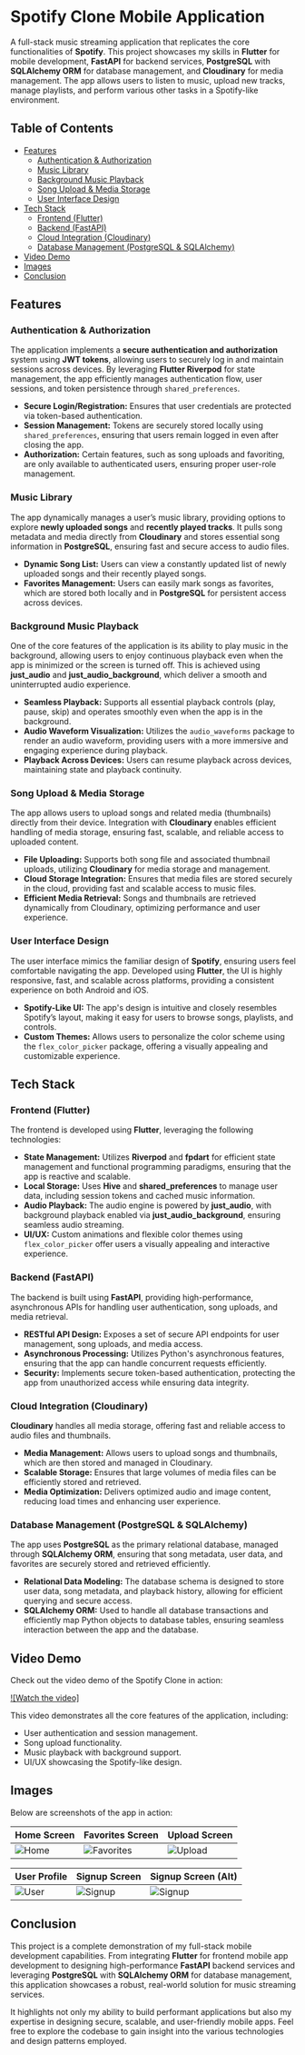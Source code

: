 # Spotify Clone Mobile Application

A full-stack music streaming application that replicates the core functionalities of **Spotify**. This project showcases my skills in **Flutter** for mobile development, **FastAPI** for backend services, **PostgreSQL** with **SQLAlchemy ORM** for database management, and **Cloudinary** for media management. The app allows users to listen to music, upload new tracks, manage playlists, and perform various other tasks in a Spotify-like environment.

## Table of Contents

- [Features](#features)
  - [Authentication & Authorization](#authentication--authorization)
  - [Music Library](#music-library)
  - [Background Music Playback](#background-music-playback)
  - [Song Upload & Media Storage](#song-upload--media-storage)
  - [User Interface Design](#user-interface-design)
- [Tech Stack](#tech-stack)
  - [Frontend (Flutter)](#frontend-flutter)
  - [Backend (FastAPI)](#backend-fastapi)
  - [Cloud Integration (Cloudinary)](#cloud-integration-cloudinary)
  - [Database Management (PostgreSQL & SQLAlchemy)](#database-management-postgresql-sqlalchemy)
- [Video Demo](#video-demo)
- [Images](#images)
- [Conclusion](#conclusion)

## Features

### Authentication & Authorization

The application implements a **secure authentication and authorization** system using **JWT tokens**, allowing users to securely log in and maintain sessions across devices. By leveraging **Flutter Riverpod** for state management, the app efficiently manages authentication flow, user sessions, and token persistence through `shared_preferences`.

- **Secure Login/Registration:** Ensures that user credentials are protected via token-based authentication.
- **Session Management:** Tokens are securely stored locally using `shared_preferences`, ensuring that users remain logged in even after closing the app.
- **Authorization:** Certain features, such as song uploads and favoriting, are only available to authenticated users, ensuring proper user-role management.

### Music Library

The app dynamically manages a user’s music library, providing options to explore **newly uploaded songs** and **recently played tracks**. It pulls song metadata and media directly from **Cloudinary** and stores essential song information in **PostgreSQL**, ensuring fast and secure access to audio files.

- **Dynamic Song List:** Users can view a constantly updated list of newly uploaded songs and their recently played songs.
- **Favorites Management:** Users can easily mark songs as favorites, which are stored both locally and in **PostgreSQL** for persistent access across devices.

### Background Music Playback

One of the core features of the application is its ability to play music in the background, allowing users to enjoy continuous playback even when the app is minimized or the screen is turned off. This is achieved using **just_audio** and **just_audio_background**, which deliver a smooth and uninterrupted audio experience.

- **Seamless Playback:** Supports all essential playback controls (play, pause, skip) and operates smoothly even when the app is in the background.
- **Audio Waveform Visualization:** Utilizes the `audio_waveforms` package to render an audio waveform, providing users with a more immersive and engaging experience during playback.
- **Playback Across Devices:** Users can resume playback across devices, maintaining state and playback continuity.

### Song Upload & Media Storage

The app allows users to upload songs and related media (thumbnails) directly from their device. Integration with **Cloudinary** enables efficient handling of media storage, ensuring fast, scalable, and reliable access to uploaded content.

- **File Uploading:** Supports both song file and associated thumbnail uploads, utilizing **Cloudinary** for media storage and management.
- **Cloud Storage Integration:** Ensures that media files are stored securely in the cloud, providing fast and scalable access to music files.
- **Efficient Media Retrieval:** Songs and thumbnails are retrieved dynamically from Cloudinary, optimizing performance and user experience.

### User Interface Design

The user interface mimics the familiar design of **Spotify**, ensuring users feel comfortable navigating the app. Developed using **Flutter**, the UI is highly responsive, fast, and scalable across platforms, providing a consistent experience on both Android and iOS.

- **Spotify-Like UI:** The app's design is intuitive and closely resembles Spotify’s layout, making it easy for users to browse songs, playlists, and controls.
- **Custom Themes:** Allows users to personalize the color scheme using the `flex_color_picker` package, offering a visually appealing and customizable experience.

## Tech Stack

### Frontend (Flutter)

The frontend is developed using **Flutter**, leveraging the following technologies:

- **State Management:** Utilizes **Riverpod** and **fpdart** for efficient state management and functional programming paradigms, ensuring that the app is reactive and scalable.
- **Local Storage:** Uses **Hive** and **shared_preferences** to manage user data, including session tokens and cached music information.
- **Audio Playback:** The audio engine is powered by **just_audio**, with background playback enabled via **just_audio_background**, ensuring seamless audio streaming.
- **UI/UX:** Custom animations and flexible color themes using `flex_color_picker` offer users a visually appealing and interactive experience.

### Backend (FastAPI)

The backend is built using **FastAPI**, providing high-performance, asynchronous APIs for handling user authentication, song uploads, and media retrieval.

- **RESTful API Design:** Exposes a set of secure API endpoints for user management, song uploads, and media access.
- **Asynchronous Processing:** Utilizes Python's asynchronous features, ensuring that the app can handle concurrent requests efficiently.
- **Security:** Implements secure token-based authentication, protecting the app from unauthorized access while ensuring data integrity.

### Cloud Integration (Cloudinary)

**Cloudinary** handles all media storage, offering fast and reliable access to audio files and thumbnails.

- **Media Management:** Allows users to upload songs and thumbnails, which are then stored and managed in Cloudinary.
- **Scalable Storage:** Ensures that large volumes of media files can be efficiently stored and retrieved.
- **Media Optimization:** Delivers optimized audio and image content, reducing load times and enhancing user experience.

### Database Management (PostgreSQL & SQLAlchemy)

The app uses **PostgreSQL** as the primary relational database, managed through **SQLAlchemy ORM**, ensuring that song metadata, user data, and favorites are securely stored and retrieved efficiently.

- **Relational Data Modeling:** The database schema is designed to store user data, song metadata, and playback history, allowing for efficient querying and secure access.
- **SQLAlchemy ORM:** Used to handle all database transactions and efficiently map Python objects to database tables, ensuring seamless interaction between the app and the database.

## Video Demo

Check out the video demo of the Spotify Clone in action:

[![Watch the video]](https://res.cloudinary.com/dkuand2eu/video/upload/v1728448112/cb7qfcffwdcjutx27plx.webm)

This video demonstrates all the core features of the application, including:

- User authentication and session management.
- Song upload functionality.
- Music playback with background support.
- UI/UX showcasing the Spotify-like design.

## Images

Below are screenshots of the app in action:

| Home Screen                        | Favorites Screen                       | Upload Screen                          |
| ---------------------------------- | -------------------------------------- | -------------------------------------- |
| ![Home](./project_assets/home.png) | ![Favorites](./project_assets/fav.png) | ![Upload](./project_assets/upload.png) |

| User Profile                       | Signup Screen                          | Signup Screen (Alt)                    |
| ---------------------------------- | -------------------------------------- | -------------------------------------- |
| ![User](./project_assets/user.png) | ![Signup](./project_assets/signup.png) | ![Signup](./project_assets/signup.png) |

## Conclusion

This project is a complete demonstration of my full-stack mobile development capabilities. From integrating **Flutter** for frontend mobile app development to designing high-performance **FastAPI** backend services and leveraging **PostgreSQL** with **SQLAlchemy ORM** for database management, this application showcases a robust, real-world solution for music streaming services.

It highlights not only my ability to build performant applications but also my expertise in designing secure, scalable, and user-friendly mobile apps. Feel free to explore the codebase to gain insight into the various technologies and design patterns employed.
